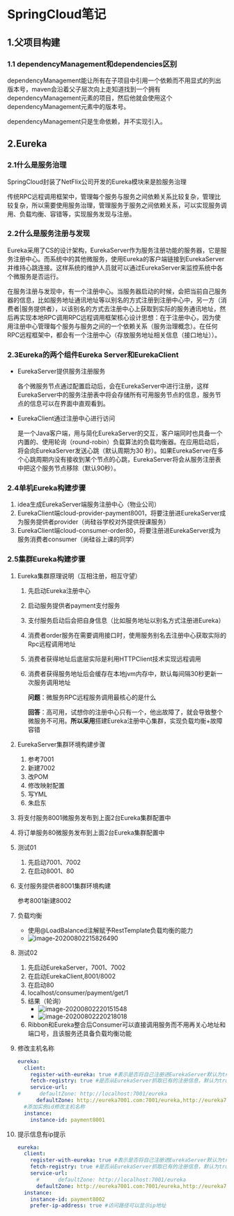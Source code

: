 # SpringCloud笔记

## 1.父项目构建

### 1.1 dependencyManagement和dependencies区别

dependencyManagement能让所有在子项目中引用一个依赖而不用显式的列出版本号，maven会沿着父子层次向上走知道找到一个拥有dependencyManagement元素的项目，然后他就会使用这个dependencyManagement元素中的版本号。

dependencyManagement只是生命依赖，并不实现引入。

## 2.Eureka

### 2.1什么是服务治理

SpringCloud封装了NetFlix公司开发的Eureka模块来是脸服务治理

传统RPC远程调用框架中，管理每个服务与服务之间依赖关系比较复杂，管理比较复杂，所以需要使用服务治理，管理服务于服务之间依赖关系，可以实现服务调用、负载均衡、容错等，实现服务发现与注册。

### 2.2什么是服务注册与发现

Eureka采用了CS的设计架构，EurekaServer作为服务注册功能的服务器，它是服务注册中心。而系统中的其他微服务，使用Eureka的客户端链接到EurekaServer并维持心跳连接。这样系统的维护人员就可以通过EurekaServer来监控系统中各个微服务是否运行。

在服务注册与发现中，有一个注册中心。当服务器启动的时候，会把当前自己服务器的信息，比如服务地址通讯地址等以别名的方式注册到注册中心中，另一方（消费者|服务提供者），以该别名的方式去注册中心上获取到实际的服务通讯地址，然后再实现本地RPC调用RPC远程调用框架核心设计思想：在于注册中心，因为使用注册中心管理每个服务与服务之间的一个依赖关系（服务治理概念）。在任何RPC远程框架中，都会有一个注册中心（存放服务地址相关信息（接口地址））。

### 2.3Eureka的两个组件Eureka Server和EurekaClient

- EurekaServer提供服务注册服务

  各个微服务节点通过配置启动后，会在EurekaServer中进行注册，这样EurekaServer中的服务注册表中将会存储所有可用服务节点的信息，服务节点的信息可以在界面中直观看到。

- EurekaClient通过注册中心进行访问

  是一个Java客户端，用与简化EurekaServer的交互，客户端同时也具备一个内置的、使用轮询（round-robin）负载算法的负载均衡器。在应用启动后，将会向EurekaServer发送心跳（默认周期为30 秒）。如果EurekaServer在多个心跳周期内没有接收到某个节点的心跳，EurekaServer将会从服务注册表中把这个服务节点移除（默认90秒）。

### 2.4单机Eureka构建步骤

1. idea生成EurekaServer端服务注册中心（物业公司）
2. EurekaClient端cloud-provider-payment8001，将要注册进EurekaServer成为服务提供者provider（尚硅谷学校对外提供授课服务）
3. EurekaClient端cloud-consumer-order80，将要注册进EurekaServer成为服务消费者consumer（尚硅谷上课的同学）

### 2.5集群Eureka构建步骤

1. Eureka集群原理说明（互相注册，相互守望）

   1. 先启动Eureka注册中心

   2. 启动服务提供者payment支付服务

   3. 支付服务启动后会把自身信息（比如服务地址以别名方式注册进Eureka）

   4. 消费者order服务在需要调用接口时，使用服务别名去注册中心获取实际的Rpc远程调用地址

   5. 消费者获得地址后底层实际是利用HTTPClient技术实现远程调用

   6. 消费者获得服务地址后会缓存在本地jvm内存中，默认每间隔30秒更新一次服务调用地址

      **问题**：微服务RPC远程服务调用最核心的是什么

      **回答**：高可用，试想你的注册中心只有一个，他出故障了，就会导致整个微服务不可用。**所以采用**搭建Eureka注册中心集群，实现负载均衡+故障容错

2. EurekaServer集群环境构建步骤

   1. 参考7001
   2. 新建7002
   3. 改POM
   4. 修改映射配置
   5. 写YML
   6. 朱启东

3. 将支付服务8001微服务发布到上面2台Eureka集群配置中

4. 将订单服务80微服务发布到上面2台Eureka集群配置中

5. 测试01

   1. 先启动7001、7002
   2. 在启动8001、80

6. 支付服务提供者8001集群环境构建

   参考8001新建8002

7. 负载均衡

   - 使用@LoadBalanced注解赋予RestTemplate负载均衡的能力
   - ![image-20200802215826490](https://gitee.com/SexJava/FigureBed/raw/master/static/image-20200802215826490.png)

8. 测试02

   1. 先启动EurekaServer，7001、7002
   2. 在启动EurekaClient,8001/8002
   3. 在启动80
   4. localhost/consumer/payment/get/1
   5. 结果（轮询）
      - ![image-20200802220151548](https://gitee.com/SexJava/FigureBed/raw/master/static/image-20200802220151548.png)
      - ![image-20200802220218018](https://gitee.com/SexJava/FigureBed/raw/master/static/image-20200802220218018.png)
   6. Ribbon和Eureka整合后Consumer可以直接调用服务而不用再关心地址和端口号，且该服务还具备负载均衡功能
   
9. 修改主机名称

   ```yml
   eureka:
     client:
       register-with-eureka: true #表示是否将自己注册进EurekaServer默认为true
       fetch-registry: true #是否从EurekaServer抓取已有的注册信息，默认为true，单节点无所谓，集群必须设置为true才能配合ribbon使用负载均衡
       service-url:
   #      defaultZone: http://localhost:7001/eureka
         defaultZone: http://eureka7001.com:7001/eureka,http://eureka7002.com:7002/eureka #集群版
     #添加实例id修改主机名称
     instance:
       instance-id: payment8001
   ```

10. 提示信息有ip提示

    ```yml
    eureka:
      client:
        register-with-eureka: true #表示是否将自己注册进EurekaServer默认为true
        fetch-registry: true #是否从EurekaServer抓取已有的注册信息，默认为true，单节点无所谓，集群必须设置为true才能配合ribbon使用负载均衡
        service-url:
          #      defaultZone: http://localhost:7001/eureka
          defaultZone: http://eureka7001.com:7001/eureka,http://eureka7002.com:7002/eureka #集群版
      instance:
        instance-id: payment8002
        prefer-ip-address: true #访问路径可以显示ip地址
    ```

    